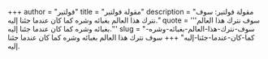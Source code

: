 +++
author = "فولتير"
title = "مقولة فولتير"
description = "مقولة فولتير: سوف نترك هذا العالم بغبائه وشره كما كان عندما جئنا إليه."
quote = '''سوف نترك هذا العالم بغبائه وشره كما كان عندما جئنا إليه.''' 
slug = "سوف-نترك-هذا-العالم-بغبائه-وشره-كما-كان-عندما-جئنا-إليه"
+++
سوف نترك هذا العالم بغبائه وشره كما كان عندما جئنا إليه.
